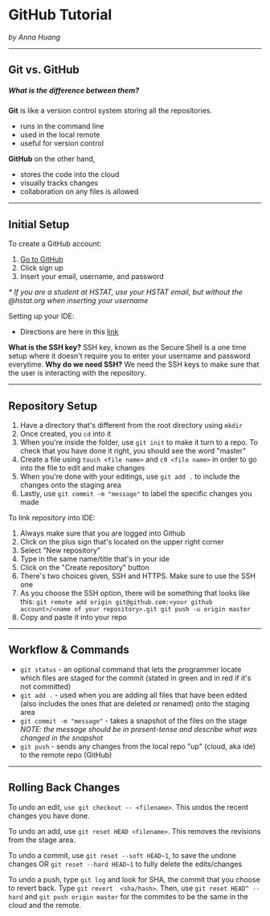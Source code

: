 # GitHub Tutorial

_by Anna Huang_

---
## Git vs. GitHub
##### _What is the difference between them?_

**Git** is like a version control system storing all the repositories.
* runs in the command line
* used in the local remote
* useful for version control  
  
**GitHub** on the other hand, 
* stores the code into the cloud
* visually tracks changes 
* collaboration on any files is allowed

---
## Initial Setup
To create a GitHub account:
1. [Go to GitHub](www.github.com)
2. Click sign up
3. Insert your email, username, and password

_* If you are a student at HSTAT, use your HSTAT email, but without the @hstat.org when inserting your username_

Setting up your IDE:
* Directions are here in this [link](https://github.com/hstatsep/ide50)

**What is the SSH key?** SSH key, known as the Secure Shell is a one time setup where it doesn't require you to enter your username and password everytime.
**Why do we need SSH?** We need the SSH keys to make sure that the user is interacting with the repository.



---
## Repository Setup
1. Have a directory that's different from the root directory using `mkdir`
2. Once created, you `cd` into it
3. When you're inside the folder, use `git init` to make it turn to a repo. To check that you have done it right, you should see the word "master"
4. Create a file using `touch <file name>` and `c9 <file name>` in order to go into the file to edit and make changes
5. When you're done with your editings, use `git add .` to include the changes onto the staging area
6. Lastly, use `git commit -m "message"` to label the specific changes you made

To link repository into IDE:
1. Always make sure that you are logged into Github
2. Click on the plus sign that's located on the upper right corner
3. Select "New repository"
4. Type in the same name/title that's in your ide
5. Click on the "Create repository" button
6. There's two choices given, SSH and HTTPS. Make sure to use the SSH one
7. As you choose the SSH option, there will be something that looks like this:
`git remote add origin git@github.com:<your github account>/<name of your repository>.git
git push -u origin master`
8. Copy and paste it into your repo




---
## Workflow & Commands
* `git status` - an optional command that lets the programmer locate which files are staged for the commit (stated in green and in red if it's not committed)
* `git add .` - used when you are adding all files that have been edited (also includes the ones that are deleted or renamed) onto the staging area
* `git commit -m "message"` - takes a snapshot of the files on the stage
  _NOTE: the message should be in present-tense and describe what was changed in the snapshot_
* `git push` - sends any changes from the local repo "up" (cloud, aka ide) to the remote repo (GitHub)


---
## Rolling Back Changes
To undo an edit, `use git checkout -- <filename>`. This undos the recent changes you have done.

To undo an add, use `git reset HEAD <filename>`. This removes the revisions from the stage area.

To undo a commit, use `git reset --soft HEAD~1`, to save the undone changes OR `git reset --hard HEAD~1` to fully delete the edits/changes

To undo a push, type `git log` and look for SHA, the commit that you choose to revert back. Type `git revert  <sha/hash>`. Then, use `git reset HEAD^ --hard` and `git push origin master` for the commites to be the same in the cloud and the remote. 
